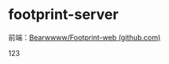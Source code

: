# footprint-server

前端：[Bearwwww/Footprint-web (github.com)](https://github.com/Bearwwww/Footprint-web)

123